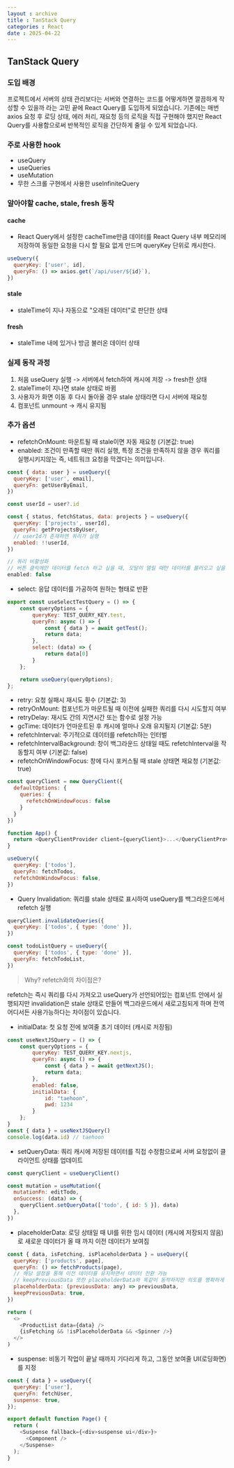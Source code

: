```yaml
---
layout : archive
title : TanStack Query
categories : React
date : 2025-04-22
---
```

## TanStack Query

### 도입 배경

프로젝트에서 서버의 상태 관리보다는 서버와 연결하는 코드를 어떻게하면 깔끔하게 작성할 수 있을까 라는 고민 끝에 React Query를 도입하게 되었습니다. 기존에는 매번 axios 요청 후 로딩 상태, 에러 처리, 재요청 등의 로직을 직접 구현해야 했지만 React Query를 사용함으로써 반복적인 로직을 간단하게 줄일 수 있게 되었습니다.

### 주로 사용한 hook

- useQuery
- useQueries
- useMutation
- 무한 스크롤 구현에서 사용한 useInfiniteQuery

### 알아야할 cache, stale, fresh 동작

#### cache
- React Query에서 설정한 cacheTime만큼 데이터를 React Query 내부 메모리에 저장하여 동일한 요청을 다시 할 필요 없게 만드며 queryKey 단위로 캐시한다.

```javascript
useQuery({
  queryKey: ['user', id],
  queryFn: () => axios.get(`/api/user/${id}`),
})
```

#### stale
- staleTime이 지나 자동으로 "오래된 데이터"로 판단한 상태

#### fresh
- staleTime 내에 있거나 방금 불러온 데이터 상태

### 실제 동작 과정
1. 처음 useQuery 실행 -> 서버에서 fetch하여 캐시에 저장 -> fresh한 상태
2. staleTime이 지나면 stale 상태로 바뀜
3. 사용자가 화면 이동 후 다시 돌아올 경우 stale 상태라면 다시 서버에 재요청
4. 컴포넌트 unmount -> 캐시 유지됨

### 추가 옵션
- refetchOnMount: 마운트될 때 stale이면 자동 재요청 (기본값: true)
- enabled: 조건이 만족할 때만 쿼리 실행, 특정 조건을 만족하지 않을 경우 쿼리를 실행시키지않는 즉, 네트워크 요청을 막겠다는 의미입니다.
``` javascript
const { data: user } = useQuery({
  queryKey: ['user', email],
  queryFn: getUserByEmail,
})

const userId = user?.id

const { status, fetchStatus, data: projects } = useQuery({
  queryKey: ['projects', userId],
  queryFn: getProjectsByUser,
  // userId가 존재하면 쿼리가 실행
  enabled: !!userId,
})

// 쿼리 비활성화
// 버튼 클릭에만 데이터를 fetch 하고 싶을 때, 모달이 열릴 때만 데이터를 불러오고 싶을 때 유용
enabled: false
```
- select: 응답 데이터를 가공하여 원하는 형태로 반환
```javascript
export const useSelectTestQuery = () => {
    const queryOptions = {
        queryKey: TEST_QUERY_KEY.test,
        queryFn: async () => {
            const { data } = await getTest();
            return data;
        },
        select: (data) => {
            return data[0]
        }
    };

    return useQuery(queryOptions);
};
```
- retry: 요청 실패시 재시도 횟수 (기본값: 3)
- retryOnMount: 컴포넌트가 마운트될 때 이전에 실패한 쿼리를 다시 시도할지 여부
- retryDelay: 재시도 간의 지연시간 또는 함수로 설정 가능
- gcTime: 데이터가 언마운트된 후 캐시에 얼마나 오래 유지될지 (기본값: 5분)
- refetchInterval: 주기적으로 데이터를 refetch하는 인터벌
- refetchIntervalBackground: 창이 백그라운드 상태일 때도 refetchInterval을 작동할지 여부 (기본값: false)
- refetchOnWindowFocus: 창에 다시 포커스될 때 stale 상태면 재요청 (기본값: true)
```javascript
const queryClient = new QueryClient({
  defaultOptions: {
    queries: {
      refetchOnWindowFocus: false
    }
  }
})

function App() {
  return <QueryClientProvider client={queryClient}>...</QueryClientProvider>
}

useQuery({
  queryKey: ['todos'],
  queryFn: fetchTodos,
  refetchOnWindowFocus: false,
})
```
- Query Invalidation: 쿼리를 stale 상태로 표시하여 useQuery를 백그라운드에서 refetch 실행
```javascript
queryClient.invalidateQueries({
  queryKey: ['todos', { type: 'done' }],
})

const todoListQuery = useQuery({
  queryKey: ['todos', { type: 'done' }],
  queryFn: fetchTodoList,
})
```
> Why? refetch와의 차이점은?

refetch는 즉시 쿼리를 다시 가져오고 useQuery가 선언되어있는 컴포넌트 안에서 실행되지만 invalidation은 stale 상태로 만들어 백그라운드에서 새로고침되게 하며 전역 어디서든 사용가능하다는 차이점이 있습니다.

- initialData: 첫 요청 전에 보여줄 초기 데이터 (캐시로 저장됨)
```javascript
const useNextJSQuery = () => {
    const queryOptions = {
        queryKey: TEST_QUERY_KEY.nextjs,
        queryFn: async () => {
            const { data } = await getNextJS();
            return data;
        },
        enabled: false,
        initialData: {
            id: "taehoon",
            pwd: 1234
        }
    };
}
const { data } = useNextJSQuery()
console.log(data.id) // taehoon
```
- setQueryData: 쿼리 캐시에 저장된 데이터를 직접 수정함으로써 서버 요청없이 클라이언트 상태를 업데이트
```javascript
const queryClient = useQueryClient()

const mutation = useMutation({
  mutationFn: editTodo,
  onSuccess: (data) => {
    queryClient.setQueryData(['todo', { id: 5 }], data)
  },
})
```
- placeholderData: 로딩 상태일 때 UI를 위한 임시 데이터 (캐시에 저장되지 않음)로 새로운 데이터가 올 때 까지 이전 데이터가 보여짐
```javascript
const { data, isFetching, isPlaceholderData } = useQuery({
  queryKey: ['products', page],
  queryFn: () => fetchProducts(page),
  // 해당 설정을 통해 이전 데이터를 유지하면서 데이터 전환 가능
  // keepPreviousData 또한 placeholderData와 똑같이 동작하지만 의도를 명확하게 표현할 수 있어서 일반적으로 함께 쓰임
  placeholderData: (previousData: any) => previousData,
  keepPreviousData: true,
})

return (
  <>
    <ProductList data={data} />
    {isFetching && !isPlaceholderData && <Spinner />}
  </>
)
```
- suspense: 비동기 작업이 끝날 때까지 기다리게 하고, 그동안 보여줄 UI(로딩화면)를 지정
```javascript
const { data } = useQuery({
  queryKey: ['user'],
  queryFn: fetchUser,
  suspense: true,
});

export default function Page() {
  return (
    <Suspense fallback={<div>suspense ui</div>}>
      <Component />
    </Suspense>
  );
}
```